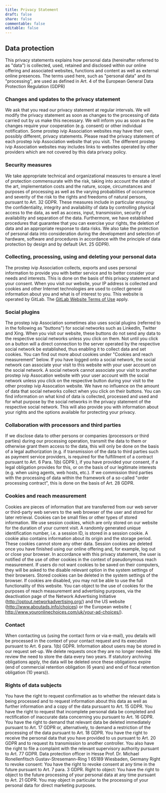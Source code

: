 ```yaml
---
title: Privacy Statement
draft: false
share: false
commentable: false
editable: false
---
```

## Data protection
This privacy statements explains how personal data (hereinafter referred to as "data") is collected, used, retained and disclosed within our online offering and associated websites, functions and content as well as external online presences. The terms used here, such as "personal data" and its "processing", are used as defined in Art. 4 of the European General Data Protection Regulation (GDPR)

### Changes and updates to the privacy statement

We ask that you read our privacy statement at regular intervals. We will modify the privacy statement as soon as changes to the processing of data carried out by us make this necessary. We will inform you as soon as the changes require your cooperation (e.g. consent) or other individual notification. Some prostep ivip Association websites may have their own, possibly different, privacy statements. Please read the privacy statement of each prostep ivip Association website that you visit. The different prostep ivip Association websites may includes links to websites operated by other providers which are not covered by this data privacy policy.

### Security measures

We take appropriate technical and organizational measures to ensure a level of protection commensurate with the risk, taking into account the state of the art, implementation costs and the nature, scope, circumstances and purposes of processing as well as the varying probabilities of occurrence and severity of the risk to the rights and freedoms of natural persons, pursuant to Art. 32 GDPR. These measures include in particular ensuring the confidentiality, integrity and availability of data by controlling physical access to the data, as well as access, input, transmission, security of availability and separation of the data. Furthermore, we have established procedures that guarantee that you can exercise your rights, the deletion of data and an appropriate response to data risks. We also take the protection of personal data into consideration during the development and selection of hardware, software and procedures in accordance with the principle of data protection by design and by default (Art. 25 GDPR).

### Collecting, processing, using and deleting your personal data

The prostep ivip Association collects, exports and uses personal information to provide you with better service and to better consider your needs and interests. This is done on the basis of this privacy statement and your consent. When you visit our website, your IP address is collected and cookies and other Internet technologies are used to collect general information about you and what is of interest to you. This website is operated by GitLab. The [GitLab Website Terms of Use](https://about.gitlab.com/terms/) apply. 

### Social plugins

The prostep ivip Association sometimes also uses social plugins (referred to in the following as "buttons") for social networks such as LinkedIn, Twitter and Xing. When you visit our website, these buttons do not send any data to the respective social networks unless you click on them. Not until you click on a button will a direct connection to the server operated by the respective social network be established, thus enabling it to collect data and set cookies. You can find out more about cookies under "Cookies and reach measurement" below. If you have logged onto a social network, the social network can associate your visit to this website with your user account on the social network. A social network cannot associate your visit to another prostep ivip Assocation website with your user account with the social network unless you click on the respective button during your visit to the other prostep ivip Assocation website. We have no influence on the amount of data that social networks collect when you click on their buttons. You can find information on what kind of data is collected, processed and used and for what purpose by the social networks in the privacy statement of the respective social network. This will also provide you with information about your rights and the options available for protecting your privacy.

### Collaboration with processors and third parties

If we disclose data to other persons or companies (processors or third parties) during our processing operation, transmit the data to them or otherwise grant them access to the data, this will only be done on the basis of a legal authorization (e.g. if transmission of the data to third parties such as payment service providers, is required for the fulfillment of a contract pursuant to Art. 6 Para. 1(b) GDPR ), if you have provided your consent, if a legal obligation provides for this, or on the basis of our legitimate interests (e.g. when using agents, web hosts, etc.). If we commission third parties with the processing of data within the framework of a so-called "order processing contract", this is done on the basis of Art. 28 GDPR.

### Cookies and reach measurement

Cookies are pieces of information that are transferred from our web server or third-party web servers to the web browser of the user and stored for later retrieval. Cookies can be small files or other types of stored information. We use session cookies, which are only stored on our website for the duration of your current visit. A randomly generated unique identification number, i.e. a session ID, is stored in a session cookie. A cookie also contains information about its origin and the storage period. These cookies cannot store any other data. Session cookies are deleted once you have finished using our online offering and, for example, log out or close your browser. In accordance with this privacy statement, the user is notified of the use of other cookies in the context of pseudonymous reach measurement. If users do not want cookies to be saved on their computers, they will be asked to the disable relevant option in the system settings of their browsers. Stored cookies can be deleted in the system settings of the browser. If cookies are disabled, you may not be able to use the full functionality of this website. You can object to the use of cookies for the purposes of reach measurement and advertising purposes, via the deactivation page of the Network Advertising Initiative (http://optout.networkadvertising.org/) and the US website (http://www.aboutads.info/choices) or the European website ( http://www.youronlinechoices.com/uk/your-ad-choices/).

### Contact

When contacting us (using the contact form or via e-mail), you details will be processed in the context of your contact request and its execution pursuant to Art. 6 para. 1(b) GDPR. Information about users may be stored in our request set-up. We delete requests once they are no longer needed. We review the need to store the data every two years. If statutory archiving obligations apply, the data will be deleted once these obligations expire (end of commercial retention obligation (6 years) and end of fiscal retention obligation (10 years)).

### Rights of data subjects

You have the right to request confirmation as to whether the relevant data is being processed and to request information about this data as well as further information and a copy of the data pursuant to Art. 15 GDPR. You have the right to request that incomplete personal data be completed and rectification of inaccurate data concerning you pursuant to Art. 16 GDPR. You have the right to demand that relevant data be deleted immediately pursuant to Art. 17 GDPR or, alternatively, to demand a restriction of the processing of the data pursuant to Art. 18 GDPR. You have the right to receive the personal data that you have provided to us pursuant to Art. 20 GDPR and to request its transmission to another controller. You also have the right to file a complaint with the relevant supervisory authority pursuant to Art. 77 GDPR. Data protection officer in Hesse Prof. Dr. Michael Ronellenfitsch Gustav-Stresemann-Ring 1 65189 Wiesbaden, Germany Right to revoke consent: You have the right to revoke consent at any time in the future pursuant to Art. 7 para. 3 GDPR. Right to object: You have the right to object to the future processing of your personal data at any time pursuant to Art. 21 GDPR. You may object in particular to the processing of your personal data for direct marketing purposes.